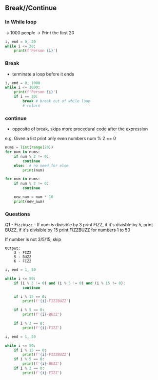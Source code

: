 ## Break//Continue

### In While loop

-> 1000 people
-> Print the first 20

```py
i, end = 0, 20
while i <= 20:
    print(f'Person {i}')
```

### Break

- terminate a loop before it ends

```py
i, end = 0, 1000
while i <= 1000:
    print(f'Person {i}')
    if i == 20:
        break # break out of while loop
        # return
```

### continue

- opposite of break, skips more procedural code after the expression

e.g. Given a list print only even numbers num % 2 == 0

```py
nums = list(range(20))
for num in nums:
    if num % 2 != 0:
        continue
    else:  # no need for else
        print(num)

for num in nums:
    if num % 2 != 0:
        continue

    new_num = num * 10
    print(new_num)
```

### Questions

Q1 - Fizzbuzz - If num is divisible by 3 print FIZZ, if it's divisble by 5, print BUZZ, if it's divisible by 15 print FIZZBUZZ for numbers 1 to 50

If number is not 3/5/15, skip

```
Output:
    3 - FIZZ
    5 - BUZZ
    6 - FIZZ
```

```py
i, end = 1, 50

while i <= 50:
    if (i % 3 != 0) and (i % 5 != 0) and (i % 15 != 0):
        continue

    if i % 15 == 0:
        print(f'{i}-FIZZBUZZ')

    if i % 5 == 0:
        print(f'{i}-BUZZ')

    if i % 3 == 0:
        print(f'{i}-FIZZ')
```

```py
i, end = 1, 50

while i <= 50:
    if i % 15 == 0:
        print(f'{i}-FIZZBUZZ')
    if i % 5 == 0:
        print(f'{i}-BUZZ')
    if i % 3 == 0:
        print(f'{i}-FIZZ')
```

